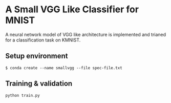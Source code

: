 # A Small VGG Like Classifier for MNIST
A neural network model of VGG like architecture is implemented and trianed for a classification task on KMNIST.

## Setup environment
```
$ conda create --name smallvgg --file spec-file.txt
```

## Training & validation
```
python train.py
```